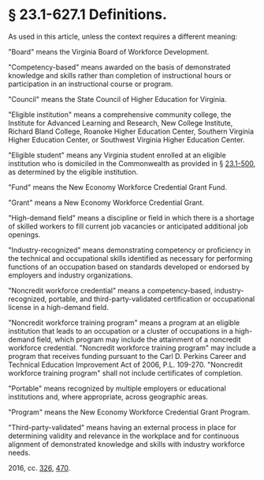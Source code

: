# § 23.1-627.1 Definitions.

<p>As used in this article, unless the context requires a different meaning:</p><p>"Board" means the Virginia Board of Workforce Development.</p><p>"Competency-based" means awarded on the basis of demonstrated knowledge and skills rather than completion of instructional hours or participation in an instructional course or program.</p><p>"Council" means the State Council of Higher Education for Virginia.</p><p>"Eligible institution" means a comprehensive community college, the Institute for Advanced Learning and Research, New College Institute, Richard Bland College, Roanoke Higher Education Center, Southern Virginia Higher Education Center, or Southwest Virginia Higher Education Center.</p><p>"Eligible student" means any Virginia student enrolled at an eligible institution who is domiciled in the Commonwealth as provided in § <a href='http://law.lis.virginia.gov/vacode/23.1-500/'>23.1-500</a>, as determined by the eligible institution.</p><p>"Fund" means the New Economy Workforce Credential Grant Fund.</p><p>"Grant" means a New Economy Workforce Credential Grant.</p><p>"High-demand field" means a discipline or field in which there is a shortage of skilled workers to fill current job vacancies or anticipated additional job openings.</p><p>"Industry-recognized" means demonstrating competency or proficiency in the technical and occupational skills identified as necessary for performing functions of an occupation based on standards developed or endorsed by employers and industry organizations.</p><p>"Noncredit workforce credential" means a competency-based, industry-recognized, portable, and third-party-validated certification or occupational license in a high-demand field.</p><p>"Noncredit workforce training program" means a program at an eligible institution that leads to an occupation or a cluster of occupations in a high-demand field, which program may include the attainment of a noncredit workforce credential. "Noncredit workforce training program" may include a program that receives funding pursuant to the Carl D. Perkins Career and Technical Education Improvement Act of 2006, P.L. 109-270. "Noncredit workforce training program" shall not include certificates of completion.</p><p>"Portable" means recognized by multiple employers or educational institutions and, where appropriate, across geographic areas.</p><p>"Program" means the New Economy Workforce Credential Grant Program.</p><p>"Third-party-validated" means having an external process in place for determining validity and relevance in the workplace and for continuous alignment of demonstrated knowledge and skills with industry workforce needs.</p><p>2016, cc. <a href='http://lis.virginia.gov/cgi-bin/legp604.exe?161+ful+CHAP0326'>326</a>, <a href='http://lis.virginia.gov/cgi-bin/legp604.exe?161+ful+CHAP0470'>470</a>.</p>
